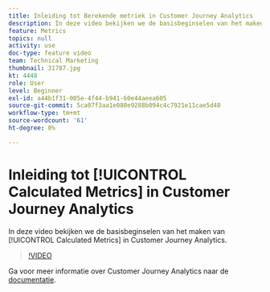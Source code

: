 ```yaml
---
title: Inleiding tot Berekende metriek in Customer Journey Analytics
description: In deze video bekijken we de basisbeginselen van het maken van Berekende Metriek in Adobe Customer Journey Analytics.
feature: Metrics
topics: null
activity: use
doc-type: feature video
team: Technical Marketing
thumbnail: 31787.jpg
kt: 4448
role: User
level: Beginner
exl-id: a44b1f31-005e-4f44-b941-60e44aeea605
source-git-commit: 5ca07f3aa1e080e9288b094c4c7921e11cae5d40
workflow-type: tm+mt
source-wordcount: '61'
ht-degree: 0%

---
```


# Inleiding tot [!UICONTROL Calculated Metrics] in Customer Journey Analytics

In deze video bekijken we de basisbeginselen van het maken van [!UICONTROL Calculated Metrics] in Customer Journey Analytics.

>[!VIDEO](https://video.tv.adobe.com/v/31787/?quality=12)

Ga voor meer informatie over Customer Journey Analytics naar de [documentatie](https://experienceleague.adobe.com/docs/analytics-platform/using/cja-landing.html).
